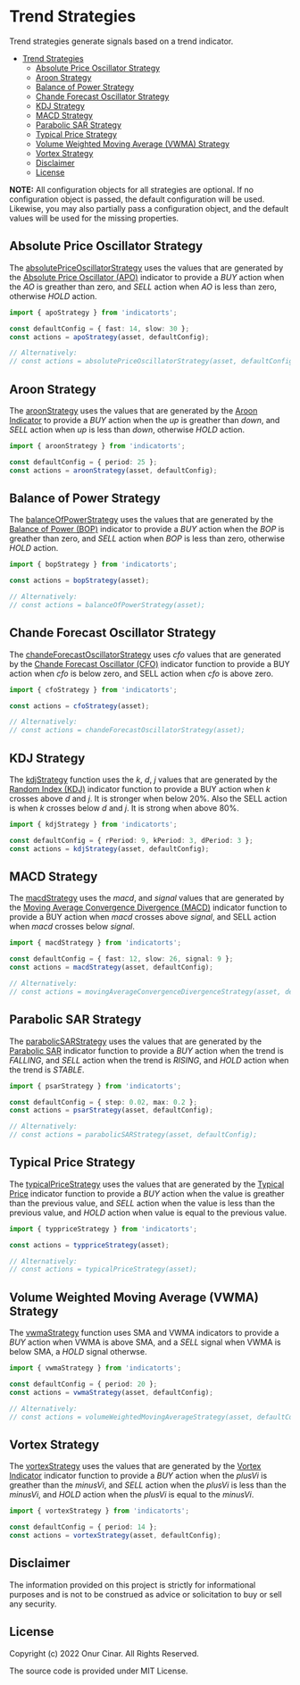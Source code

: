 # Trend Strategies

Trend strategies generate signals based on a trend indicator.

- [Trend Strategies](#trend-strategies)
  - [Absolute Price Oscillator Strategy](#absolute-price-oscillator-strategy)
  - [Aroon Strategy](#aroon-strategy)
  - [Balance of Power Strategy](#balance-of-power-strategy)
  - [Chande Forecast Oscillator Strategy](#chande-forecast-oscillator-strategy)
  - [KDJ Strategy](#kdj-strategy)
  - [MACD Strategy](#macd-strategy)
  - [Parabolic SAR Strategy](#parabolic-sar-strategy)
  - [Typical Price Strategy](#typical-price-strategy)
  - [Volume Weighted Moving Average (VWMA) Strategy](#volume-weighted-moving-average-vwma-strategy)
  - [Vortex Strategy](#vortex-strategy)
  - [Disclaimer](#disclaimer)
  - [License](#license)

**NOTE:** All configuration objects for all strategies are optional. If no configuration object is passed, the default configuration will be used. Likewise, you may also partially pass a configuration object, and the default values will be used for the missing properties.

## Absolute Price Oscillator Strategy

The [absolutePriceOscillatorStrategy](./absolutePriceOscillatorStrategy.ts) uses the values that are generated by the [Absolute Price Oscillator (APO)](../../indicator/trend/README.md#absolute-price-oscillator-apo) indicator to provide a _BUY_ action when the _AO_ is greather than zero, and _SELL_ action when _AO_ is less than zero, otherwise _HOLD_ action.

```TypeScript
import { apoStrategy } from 'indicatorts';

const defaultConfig = { fast: 14, slow: 30 };
const actions = apoStrategy(asset, defaultConfig);

// Alternatively:
// const actions = absolutePriceOscillatorStrategy(asset, defaultConfig);
```

## Aroon Strategy

The [aroonStrategy](./aroonStrategy.ts) uses the values that are generated by the [Aroon Indicator](../../indicator/trend/README.md#aroon) to provide a _BUY_ action when the _up_ is greather than _down_, and _SELL_ action when _up_ is less than _down_, otherwise _HOLD_ action.

```TypeScript
import { aroonStrategy } from 'indicatorts';

const defaultConfig = { period: 25 };
const actions = aroonStrategy(asset, defaultConfig);
```

## Balance of Power Strategy

The [balanceOfPowerStrategy](./balanceOfPowerStrategy.ts) uses the values that are generated by the [Balance of Power (BOP)](../../indicator/trend/README.md#balance-of-power-bop) indicator to provide a _BUY_ action when the _BOP_ is greather than zero, and _SELL_ action when _BOP_ is less than zero, otherwise _HOLD_ action.

```TypeScript
import { bopStrategy } from 'indicatorts';

const actions = bopStrategy(asset);

// Alternatively:
// const actions = balanceOfPowerStrategy(asset);
```

## Chande Forecast Oscillator Strategy

The [chandeForecastOscillatorStrategy](./chandeForecastOscillatorStrategy.ts) uses _cfo_ values that are generated by the [Chande Forecast Oscillator (CFO)](../../indicator/trend/README.md#chande-forecast-oscillator-cfo) indicator function to provide a BUY action when _cfo_ is below zero, and SELL action when _cfo_ is above zero.

```TypeScript
import { cfoStrategy } from 'indicatorts';

const actions = cfoStrategy(asset);

// Alternatively:
// const actions = chandeForecastOscillatorStrategy(asset);
```

## KDJ Strategy

The [kdjStrategy](./kdjStrategy.ts) function uses the _k_, _d_, _j_ values that are generated by the [Random Index (KDJ)](../../indicator/trend/README.md#random-index-kdj) indicator function to provide a BUY action when _k_ crosses above _d_ and _j_. It is stronger when below 20%. Also the SELL action is when _k_ crosses below _d_ and _j_. It is strong when above 80%.

```TypeScript
import { kdjStrategy } from 'indicatorts';

const defaultConfig = { rPeriod: 9, kPeriod: 3, dPeriod: 3 };
const actions = kdjStrategy(asset, defaultConfig);
```

## MACD Strategy

The [macdStrategy](./macdStrategy.ts) uses the _macd_, and _signal_ values that are generated by the [Moving Average Convergence Divergence (MACD)](../../indicator/trend/README.md#moving-average-convergence-divergence-macd) indicator function to provide a BUY action when _macd_ crosses above _signal_, and SELL action when _macd_ crosses below _signal_.

```TypeScript
import { macdStrategy } from 'indicatorts';

const defaultConfig = { fast: 12, slow: 26, signal: 9 };
const actions = macdStrategy(asset, defaultConfig);

// Alternatively:
// const actions = movingAverageConvergenceDivergenceStrategy(asset, defaultConfig);
```

## Parabolic SAR Strategy

The [parabolicSARStrategy](./parabolicSarStrategy.ts) uses the values that are generated by the [Parabolic SAR](../../indicator/trend/README.md#parabolic-sar-psar) indicator function to provide a _BUY_ action when the trend is _FALLING_, and _SELL_ action when the trend is _RISING_, and _HOLD_ action when the trend is _STABLE_.

```TypeScript
import { psarStrategy } from 'indicatorts';

const defaultConfig = { step: 0.02, max: 0.2 };
const actions = psarStrategy(asset, defaultConfig);

// Alternatively:
// const actions = parabolicSARStrategy(asset, defaultConfig);
```

## Typical Price Strategy

The [typicalPriceStrategy](./typicalPriceStrategy.ts) uses the values that are generated by the [Typical Price](../../indicator/trend/README.md#typical-price) indicator function to provide a _BUY_ action when the value is greather than the previous value, and _SELL_ action when the value is less than the previous value, and _HOLD_ action when value is equal to the previous value.

```TypeScript
import { typpriceStrategy } from 'indicatorts';

const actions = typpriceStrategy(asset);

// Alternatively:
// const actions = typicalPriceStrategy(asset);
```

## Volume Weighted Moving Average (VWMA) Strategy

The [vwmaStrategy](./vwmaStrategy.ts) function uses SMA and VWMA indicators to provide a _BUY_ action when VWMA is above SMA, and a _SELL_ signal when VWMA is below SMA, a _HOLD_ signal otherwse.

```TypeScript
import { vwmaStrategy } from 'indicatorts';

const defaultConfig = { period: 20 };
const actions = vwmaStrategy(asset, defaultConfig);

// Alternatively:
// const actions = volumeWeightedMovingAverageStrategy(asset, defaultConfig);
```

## Vortex Strategy

The [vortexStrategy](./vortexStrategy.ts) uses the values that are generated by the [Vortex Indicator](../../indicator/trend/README.md#vortex-indicator) indicator function to provide a _BUY_ action when the _plusVi_ is greather than the _minusVi_, and _SELL_ action when the _plusVi_ is less than the _minusVi_, and _HOLD_ action when the _plusVi_ is equal to the _minusVi_.

```TypeScript
import { vortexStrategy } from 'indicatorts';

const defaultConfig = { period: 14 };
const actions = vortexStrategy(asset, defaultConfig);
```

## Disclaimer

The information provided on this project is strictly for informational purposes and is not to be construed as advice or solicitation to buy or sell any security.

## License

Copyright (c) 2022 Onur Cinar. All Rights Reserved.

The source code is provided under MIT License.
